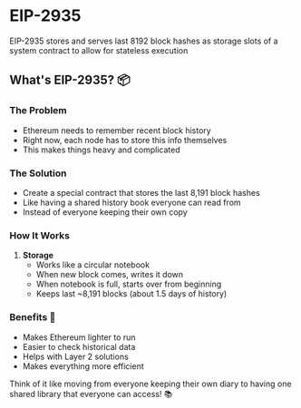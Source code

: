 # EIP-2935

EIP-2935 stores and serves last 8192 block hashes as storage slots of a system contract to allow for stateless execution

## What's EIP-2935? 📦

### The Problem
- Ethereum needs to remember recent block history
- Right now, each node has to store this info themselves
- This makes things heavy and complicated

### The Solution
- Create a special contract that stores the last 8,191 block hashes
- Like having a shared history book everyone can read from
- Instead of everyone keeping their own copy

### How It Works
1. **Storage**
   - Works like a circular notebook
   - When new block comes, writes it down
   - When notebook is full, starts over from beginning
   - Keeps last ~8,191 blocks (about 1.5 days of history)

### Benefits 🎯
- Makes Ethereum lighter to run
- Easier to check historical data
- Helps with Layer 2 solutions
- Makes everything more efficient

Think of it like moving from everyone keeping their own diary to having one shared library that everyone can access! 📚
